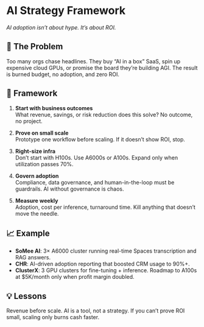 # AI Strategy Framework
*AI adoption isn’t about hype. It’s about ROI.*

## 🚩 The Problem
Too many orgs chase headlines. They buy “AI in a box” SaaS, spin up expensive cloud GPUs, or promise the board they’re building AGI. The result is burned budget, no adoption, and zero ROI.

## 🔧 Framework
1. **Start with business outcomes**  
   What revenue, savings, or risk reduction does this solve? No outcome, no project.

2. **Prove on small scale**  
   Prototype one workflow before scaling. If it doesn’t show ROI, stop.

3. **Right-size infra**  
   Don’t start with H100s. Use A6000s or A100s. Expand only when utilization passes 70%.

4. **Govern adoption**  
   Compliance, data governance, and human-in-the-loop must be guardrails. AI without governance is chaos.

5. **Measure weekly**  
   Adoption, cost per inference, turnaround time. Kill anything that doesn’t move the needle.

## 📈 Example
- **SoMee AI**: 3× A6000 cluster running real-time Spaces transcription and RAG answers.  
- **CHR**: AI-driven adoption reporting that boosted CRM usage to 90%+.  
- **ClusterX**: 3 GPU clusters for fine-tuning + inference. Roadmap to A100s at $5K/month only when profit margin doubled.

## 💡 Lessons
Revenue before scale. AI is a tool, not a strategy. If you can’t prove ROI small, scaling only burns cash faster.
